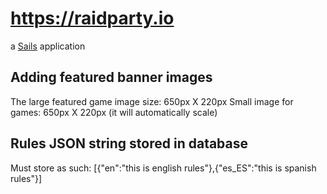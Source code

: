 # https://raidparty.io

a [Sails](http://sailsjs.org) application

## Adding featured banner images

The large featured game image size: 650px X 220px
Small image for games: 650px X 220px (it will automatically scale)

## Rules JSON string stored in database

Must store as such:
[{"en":"this is english rules"},{"es_ES":"this is spanish rules"}]